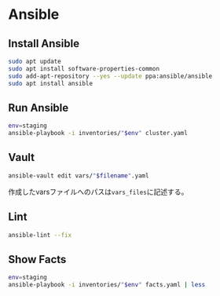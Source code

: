 # Ansible

## Install Ansible

```bash
sudo apt update
sudo apt install software-properties-common
sudo add-apt-repository --yes --update ppa:ansible/ansible
sudo apt install ansible
```

## Run Ansible

```bash
env=staging
ansible-playbook -i inventories/"$env" cluster.yaml
```

## Vault

```bash
ansible-vault edit vars/"$filename".yaml
```

作成したvarsファイルへのパスは`vars_files`に記述する。

## Lint

```bash
ansible-lint --fix
```

## Show Facts

```bash
env=staging
ansible-playbook -i inventories/"$env" facts.yaml | less
```
